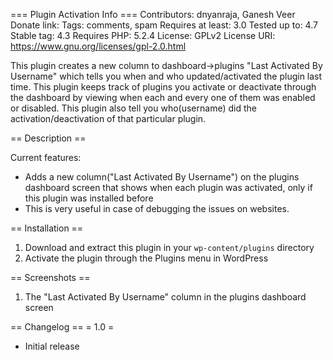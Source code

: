 === Plugin Activation Info ===
Contributors: dnyanraja, Ganesh Veer
Donate link: 
Tags: comments, spam
Requires at least: 3.0
Tested up to: 4.7
Stable tag: 4.3
Requires PHP: 5.2.4
License: GPLv2
License URI: https://www.gnu.org/licenses/gpl-2.0.html

This plugin creates a new column to dashboard->plugins "Last Activated By Username" which tells you when and who updated/activated the plugin last time.
This plugin keeps track of plugins you activate or deactivate through the dashboard by viewing when each and every one of them was enabled or disabled. This plugin also tell you who(username) did the activation/deactivation of that particular plugin.

== Description ==

Current features:

* Adds a new column("Last Activated By Username") on the plugins dashboard screen that shows when each plugin was activated, only if this plugin was installed before
* This is very useful in case of debugging the issues on websites.

== Installation ==

1. Download and extract this plugin in your `wp-content/plugins` directory
2. Activate the plugin through the Plugins menu in WordPress


== Screenshots ==

1. The "Last Activated By Username" column in the plugins dashboard screen

== Changelog ==
= 1.0 =
* Initial release
